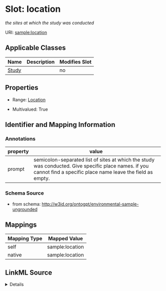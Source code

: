 

# Slot: location


_the sites at which the study was conducted_



URI: [sample:location](http://w3id.org/ontogpt/environmental-sample-ungrounded/location)



<!-- no inheritance hierarchy -->





## Applicable Classes

| Name | Description | Modifies Slot |
| --- | --- | --- |
| [Study](Study.md) |  |  no  |







## Properties

* Range: [Location](Location.md)

* Multivalued: True





## Identifier and Mapping Information





### Annotations

| property | value |
| --- | --- |
| prompt | semicolon-separated list of sites at which the study was conducted. Give specific place names. if you cannot find a specific place name leave the field as empty. |



### Schema Source


* from schema: http://w3id.org/ontogpt/environmental-sample-ungrounded




## Mappings

| Mapping Type | Mapped Value |
| ---  | ---  |
| self | sample:location |
| native | sample:location |




## LinkML Source

<details>
```yaml
name: location
annotations:
  prompt:
    tag: prompt
    value: semicolon-separated list of sites at which the study was conducted. Give
      specific place names. if you cannot find a specific place name leave the field
      as empty.
description: the sites at which the study was conducted
from_schema: http://w3id.org/ontogpt/environmental-sample-ungrounded
rank: 1000
alias: location
owner: Study
domain_of:
- Study
range: Location
multivalued: true

```
</details>